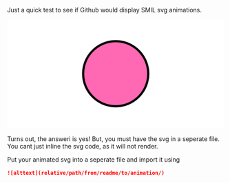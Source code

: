 Just a quick test to see if Github would display SMIL svg animations.

![Animated SVG](animation.svg)

Turns out, the answeri is yes! But, you must have the svg in a seperate file. You cant just inline the svg code, as it will not render. 

Put your animated svg into a seperate file and import it using
```markdown
![alttext](relative/path/from/readme/to/animation/)
```